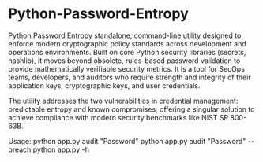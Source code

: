 # Python-Password-Entropy
Python Password Entropy standalone, command-line utility designed to enforce modern cryptographic policy standards across development and operations environments. Built on core Python security libraries (secrets, hashlib), it moves beyond obsolete, rules-based password validation to provide mathematically verifiable security metrics. It is a tool for SecOps teams, developers, and auditors who require strength and integrity of their application keys, cryptographic keys, and user credentials.

The utility addresses the two vulnerabilities in credential management: predictable entropy and known compromises, offering a singular solution to achieve compliance with modern security benchmarks like NIST SP 800-63B.

Usage:
python app.py audit "Password"
python app.py audit "Password" --breach
python app.py -h